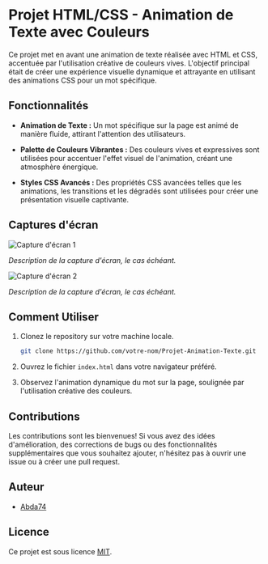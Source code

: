 # Projet HTML/CSS - Animation de Texte avec Couleurs

Ce projet met en avant une animation de texte réalisée avec HTML et CSS, accentuée par l'utilisation créative de couleurs vives. L'objectif principal était de créer une expérience visuelle dynamique et attrayante en utilisant des animations CSS pour un mot spécifique.

## Fonctionnalités

- **Animation de Texte :** Un mot spécifique sur la page est animé de manière fluide, attirant l'attention des utilisateurs.

- **Palette de Couleurs Vibrantes :** Des couleurs vives et expressives sont utilisées pour accentuer l'effet visuel de l'animation, créant une atmosphère énergique.

- **Styles CSS Avancés :** Des propriétés CSS avancées telles que les animations, les transitions et les dégradés sont utilisées pour créer une présentation visuelle captivante.

## Captures d'écran

![Capture d'écran 1](screenshot1.png)

*Description de la capture d'écran, le cas échéant.*

![Capture d'écran 2](screenshot2.png)

*Description de la capture d'écran, le cas échéant.*

## Comment Utiliser

1. Clonez le repository sur votre machine locale.
   ```bash
   git clone https://github.com/votre-nom/Projet-Animation-Texte.git
   ```

2. Ouvrez le fichier `index.html` dans votre navigateur préféré.

3. Observez l'animation dynamique du mot sur la page, soulignée par l'utilisation créative des couleurs.

## Contributions

Les contributions sont les bienvenues! Si vous avez des idées d'amélioration, des corrections de bugs ou des fonctionnalités supplémentaires que vous souhaitez ajouter, n'hésitez pas à ouvrir une issue ou à créer une pull request.

## Auteur

- [Abda74](https://github.com/votre-nom)

## Licence

Ce projet est sous licence [MIT](LICENSE).
